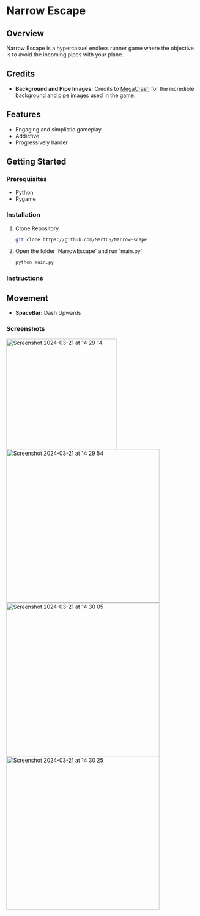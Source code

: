 # Narrow Escape

## Overview

Narrow Escape is a hypercasuel endless runner game where the objective is to avoid the incoming pipes with your plane.

## Credits

- **Background and Pipe Images:** Credits to [MegaCrash](https://megacrash.itch.io) for the incredible background and pipe images used in the game.

## Features

- Engaging and simplistic gameplay
- Addictive
- Progressively harder

## Getting Started

### Prerequisites

- Python
- Pygame

### Installation

1. Clone Repository
   ```bash
   git clone https://github.com/MertCS/NarrowEscape

2. Open the folder 'NarrowEscape' and run 'main.py'
   ```bash
   python main.py

### Instructions

## Movement

- **SpaceBar:** Dash Upwards

### Screenshots
<img width="288" alt="Screenshot 2024-03-21 at 14 29 14" src="https://github.com/MertCS/NarrowEscape/assets/91367755/bbac3edb-5567-42e6-aead-79d310ef870f">
<img width="400" alt="Screenshot 2024-03-21 at 14 29 54" src="https://github.com/MertCS/NarrowEscape/assets/91367755/83ee6822-f7d5-4a37-8b72-c971ecba8953">
<img width="400" alt="Screenshot 2024-03-21 at 14 30 05" src="https://github.com/MertCS/NarrowEscape/assets/91367755/259653a2-dc6a-4636-9035-ee39a875c59e">
<img width="400" alt="Screenshot 2024-03-21 at 14 30 25" src="https://github.com/MertCS/NarrowEscape/assets/91367755/4402842e-6236-4173-967e-101ab77b6572">






